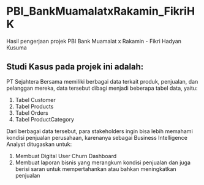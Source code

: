 # PBI_BankMuamalatxRakamin_FikriHK
Hasil pengerjaan projek PBI Bank Muamalat x Rakamin - Fikri Hadyan Kusuma

## Studi Kasus pada projek ini adalah:
PT Sejahtera Bersama memiliki berbagai data terkait produk, penjualan, dan pelanggan mereka, data tersebut dibagi menjadi beberapa tabel data, yaitu:
1. Tabel Customer
2. Tabel Products
3. Tabel Orders
4. Tabel ProductCategory

Dari berbagai data tersebut, para stakeholders ingin bisa lebih memahami kondisi penjualan perusahaan, karenanya sebagai Business Intelligence Analyst ditugaskan untuk:
1. Membuat Digital User Churn Dashboard
2. Membuat laporan bisnis yang merangkum kondisi penjualan dan juga berisi saran untuk mempertahankan atau bahkan meningkatkan penjualan
